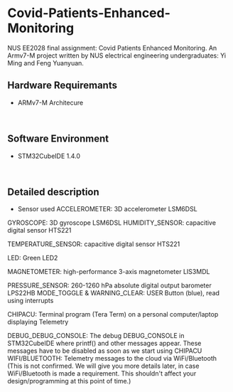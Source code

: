 # Covid-Patients-Enhanced-Monitoring
NUS EE2028 final assignment: Covid Patients Enhanced Monitoring. An Armv7-M project written by NUS electrical engineering undergraduates: Yi Ming and Feng Yuanyuan.
<br/>

## Hardware Requiremants
* ARMv7-M Architecure
<br/>

## Software Environment
* STM32CubeIDE 1.4.0
<br/>

## Detailed description
* Sensor used
ACCELEROMETER: 3D accelerometer LSM6DSL

GYROSCOPE: 3D gyroscope LSM6DSL
HUMIDITY_SENSOR: capacitive digital sensor HTS221

TEMPERATURE_SENSOR: capacitive digital sensor HTS221

LED: Green LED2

MAGNETOMETER: high-performance 3-axis magnetometer LIS3MDL

PRESSURE_SENSOR: 260-1260 hPa absolute digital output barometer LPS22HB
MODE_TOGGLE & WARNING_CLEAR: USER Button (blue), read using interrupts

CHIPACU: Terminal program (Tera Term) on a personal computer/laptop displaying Telemetry

DEBUG_DEBUG_CONSOLE: The debug DEBUG_CONSOLE in STM32CubeIDE where printf() and other messages appear. These messages have to be disabled as soon as we start using CHIPACU
WIFI/BLUETOOTH: Telemetry messages to the cloud via WiFi/Bluetooth (This is not confirmed. We will give you more details later, in case WiFi/Bluetooth is made a requirement. This shouldn't affect your design/programming at this point of time.)
